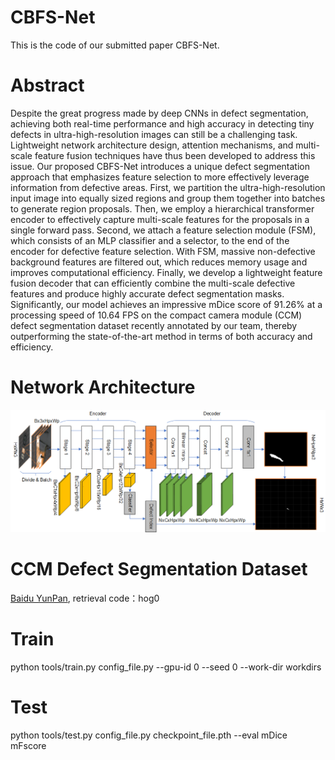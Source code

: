 # CBFS-Net
This is the code of our submitted paper CBFS-Net.
# Abstract
Despite the great progress made by deep CNNs in defect segmentation, achieving both real-time performance and high accuracy in detecting tiny defects in ultra-high-resolution images can still be a challenging task. Lightweight network architecture design, attention mechanisms, and multi-scale feature fusion techniques have thus been developed to address this issue. Our proposed CBFS-Net introduces a unique defect segmentation approach that emphasizes feature selection to more effectively leverage information from defective areas. First, we partition the ultra-high-resolution input image into equally sized regions and group them together into batches to generate region proposals. Then, we employ a hierarchical transformer encoder to effectively capture multi-scale features for the proposals in a single forward pass. Second, we attach a feature selection module (FSM), which consists of an MLP classifier and a selector, to the end of the encoder for defective feature selection. With FSM, massive non-defective background features are filtered out, which reduces memory usage and improves computational efficiency. Finally, we develop a lightweight feature fusion decoder that can efficiently combine the multi-scale defective features and produce highly accurate defect segmentation masks. Significantly, our model achieves an impressive mDice score of 91.26\% at a processing speed of 10.64 FPS on the compact camera module (CCM) defect segmentation dataset recently annotated by our team, thereby outperforming the state-of-the-art method in terms of both accuracy and efficiency.
# Network Architecture
![CBFS-Net](https://github.com/Howietzh/CBFS-Net/blob/master/CBFS-Net.png)
# CCM Defect Segmentation Dataset
[Baidu YunPan](https://pan.baidu.com/s/1gHzgIPkfZPxW7bYVwoXQTw "CCM Defect Segmentation Dataset"), retrieval code：hog0
# Train
python tools/train.py config_file.py --gpu-id 0 --seed 0 --work-dir workdirs
# Test
python tools/test.py config_file.py checkpoint_file.pth --eval mDice mFscore
